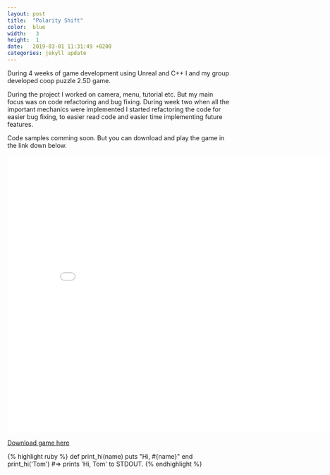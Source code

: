 ```yaml
---
layout: post
title:  "Polarity Shift"
color:  blue
width:   3
height:  1
date:   2019-03-01 11:31:49 +0200
categories: jekyll update
---
```

During 4 weeks of game development using Unreal and C++ I and my group developed coop puzzle 2.5D game.

During the project I worked on camera, menu, tutorial etc. But my main focus was on code refactoring and bug fixing. During week two when all the important mechanics were implemented I started refactoring the code for easier bug fixing, to easier read code and easier time implementing future features.

Code samples comming soon. But you can download and play the game in the link down below.

<iframe width="840" height="630" src="{{site.url}}/Portfolio/assets/PolarityShift_Trailer.mp4" frameborder="0" allowfullscreen="allowfullscreen">&nbsp;</iframe>

<a href="https://drive.google.com/open?id=1xekIfMAPPeOHBK5hPr1w9AH1wMI8EZK9">Download game here</a>

{% highlight ruby %}
def print_hi(name)
  puts "Hi, #{name}"
end
print_hi('Tom')
#=> prints 'Hi, Tom' to STDOUT.
{% endhighlight %}
